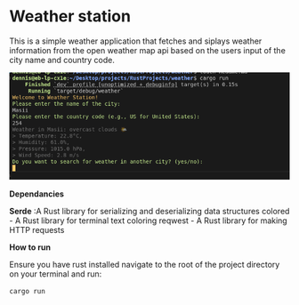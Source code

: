 # Weather station


This is a simple weather application that fetches and siplays weather information from the open weather map api based on the users input of the city name and country code.

![alt text](image.png)

**Dependancies**


__Serde__ :A Rust library for serializing and deserializing data structures colored - A Rust library for terminal text coloring reqwest - A Rust library for making HTTP requests 


**How to run**


Ensure you have rust installed navigate to the root of the project directory on your terminal and run:

```
cargo run

```